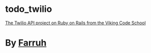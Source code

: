 # todo_twilio

[The Twilio API project on Ruby on Rails from the Viking Code School](http://www.vikingcodeschool.com)

# By <a href="https://github.com/ufarruh">Farruh</a>